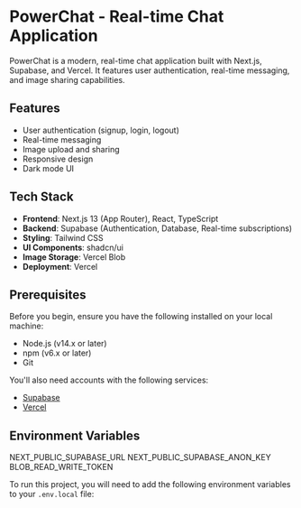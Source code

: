 # PowerChat - Real-time Chat Application

PowerChat is a modern, real-time chat application built with Next.js, Supabase, and Vercel. It features user authentication, real-time messaging, and image sharing capabilities.

## Features

- User authentication (signup, login, logout)
- Real-time messaging
- Image upload and sharing
- Responsive design
- Dark mode UI

## Tech Stack

- **Frontend**: Next.js 13 (App Router), React, TypeScript
- **Backend**: Supabase (Authentication, Database, Real-time subscriptions)
- **Styling**: Tailwind CSS
- **UI Components**: shadcn/ui
- **Image Storage**: Vercel Blob
- **Deployment**: Vercel

## Prerequisites

Before you begin, ensure you have the following installed on your local machine:

- Node.js (v14.x or later)
- npm (v6.x or later)
- Git

You'll also need accounts with the following services:

- [Supabase](https://supabase.com/)
- [Vercel](https://vercel.com/)

## Environment Variables
NEXT_PUBLIC_SUPABASE_URL
NEXT_PUBLIC_SUPABASE_ANON_KEY
BLOB_READ_WRITE_TOKEN

To run this project, you will need to add the following environment variables to your `.env.local` file:

